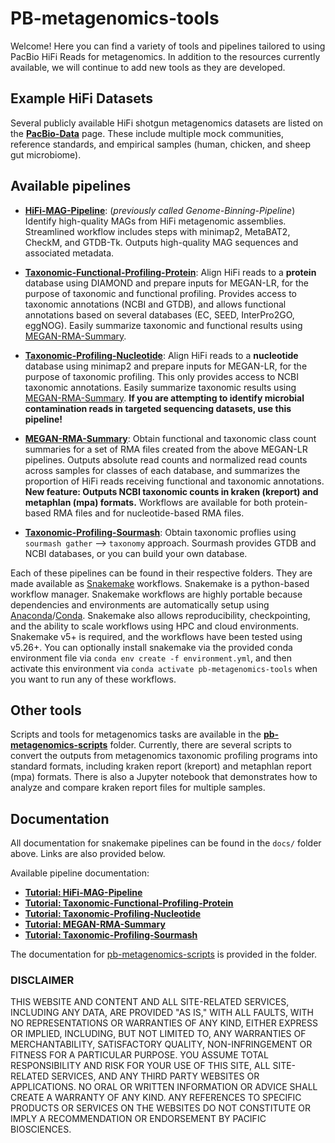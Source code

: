 # PB-metagenomics-tools

Welcome! Here you can find a variety of tools and pipelines tailored to using PacBio HiFi Reads for metagenomics. In addition to the resources currently available, we will continue to add new tools as they are developed.

## Example HiFi Datasets

Several publicly available HiFi shotgun metagenomics datasets are listed on the   [**PacBio-Data**](https://github.com/PacificBiosciences/pb-metagenomics-tools/blob/master/docs/PacBio-Data.md) page. These include multiple mock communities, reference standards, and empirical samples (human, chicken, and sheep gut microbiome).

## Available pipelines

+ [**HiFi-MAG-Pipeline**](https://github.com/PacificBiosciences/pb-metagenomics-tools/tree/master/HiFi-MAG-Pipeline): (*previously called Genome-Binning-Pipeline*) Identify high-quality MAGs from HiFi metagenomic assemblies. Streamlined workflow includes steps with minimap2, MetaBAT2, CheckM, and GTDB-Tk. Outputs high-quality MAG sequences and associated metadata. 

+ [**Taxonomic-Functional-Profiling-Protein**](https://github.com/PacificBiosciences/pb-metagenomics-tools/tree/master/Taxonomic-Functional-Profiling-Protein): Align HiFi reads to a **protein** database using DIAMOND and prepare inputs for MEGAN-LR, for the purpose of taxonomic and functional profiling. Provides access to taxonomic annotations (NCBI and GTDB), and allows functional annotations based on several databases (EC, SEED, InterPro2GO, eggNOG). Easily summarize taxonomic and functional results using [MEGAN-RMA-Summary](https://github.com/PacificBiosciences/pb-metagenomics-tools/tree/master/MEGAN-RMA-summary).

+ [**Taxonomic-Profiling-Nucleotide**](https://github.com/PacificBiosciences/pb-metagenomics-tools/tree/master/Taxonomic-Profiling-Nucleotide): Align HiFi reads to a **nucleotide** database using minimap2 and prepare inputs for MEGAN-LR, for the purpose of taxonomic profiling. This only provides access to NCBI taxonomic annotations. Easily summarize taxonomic results using [MEGAN-RMA-Summary](https://github.com/PacificBiosciences/pb-metagenomics-tools/tree/master/MEGAN-RMA-summary). **If you are attempting to identify microbial contamination reads in targeted sequencing datasets, use this pipeline!** 

+ [**MEGAN-RMA-Summary**](https://github.com/PacificBiosciences/pb-metagenomics-tools/tree/master/MEGAN-RMA-summary): Obtain functional and taxonomic class count summaries for a set of RMA files created from the above MEGAN-LR pipelines. Outputs absolute read counts and normalized read counts across samples for classes of each database, and summarizes the proportion of HiFi reads receiving functional and taxonomic annotations. **New feature: Outputs NCBI taxonomic counts in kraken (kreport) and metaphlan (mpa) formats.** Workflows are available for both protein-based RMA files and for nucleotide-based RMA files. 

+ [**Taxonomic-Profiling-Sourmash**](https://github.com/PacificBiosciences/pb-metagenomics-tools/tree/master/Taxonomic-Profiling-Sourmash): Obtain taxonomic proflies using `sourmash gather` --> `taxonomy` approach. Sourmash provides GTDB and NCBI databases, or you can build your own database.

Each of these pipelines can be found in their respective folders. They are made available as [Snakemake](https://snakemake.readthedocs.io/en/stable/index.html) workflows. Snakemake is a python-based workflow manager. Snakemake workflows are highly portable because dependencies and environments are automatically setup using [Anaconda](https://docs.anaconda.com/anaconda/)/[Conda](https://docs.conda.io/projects/conda/en/latest/index.html). Snakemake also allows reproducibility, checkpointing, and the ability to scale workflows using HPC and cloud environments. Snakemake v5+ is required, and the workflows have been tested using v5.26+. You can optionally install snakemake via the provided conda environment file via `conda env create -f environment.yml`, and then activate this environment via `conda activate pb-metagenomics-tools` when you want to run any of these workflows.

## Other tools

Scripts and tools for metagenomics tasks are available in the [**pb-metagenomics-scripts**](https://github.com/PacificBiosciences/pb-metagenomics-tools/tree/master/pb-metagenomics-scripts) folder. Currently, there are several scripts to convert the outputs from metagenomics taxonomic profiling programs into standard formats, including kraken report (kreport) and metaphlan report (mpa) formats. There is also a Jupyter notebook that demonstrates how to analyze and compare kraken report files for multiple samples.

## Documentation 

All documentation for snakemake pipelines can be found in the `docs/` folder above. Links are also provided below.

Available pipeline documentation: 
- [**Tutorial: HiFi-MAG-Pipeline**](https://github.com/PacificBiosciences/pb-metagenomics-tools/blob/master/docs/Tutorial-HiFi-MAG-Pipeline.md)
- [**Tutorial: Taxonomic-Functional-Profiling-Protein**](https://github.com/PacificBiosciences/pb-metagenomics-tools/blob/master/docs/Tutorial-Taxonomic-Functional-Profiling-Protein.md)
- [**Tutorial: Taxonomic-Profiling-Nucleotide**](https://github.com/PacificBiosciences/pb-metagenomics-tools/blob/master/docs/Tutorial-Taxonomic-Profiling-Nucleotide.md)
- [**Tutorial: MEGAN-RMA-Summary**](https://github.com/PacificBiosciences/pb-metagenomics-tools/blob/master/docs/Tutorial-MEGAN-RMA-summary.md)
- [**Tutorial: Taxonomic-Profiling-Sourmash**](https://github.com/PacificBiosciences/pb-metagenomics-tools/blob/master/docs/Tutorial-Taxonomic-Profiling-Sourmash.md)

The documentation for [pb-metagenomics-scripts](https://github.com/PacificBiosciences/pb-metagenomics-tools/tree/master/pb-metagenomics-scripts) is provided in the folder.



### DISCLAIMER
THIS WEBSITE AND CONTENT AND ALL SITE-RELATED SERVICES, INCLUDING ANY DATA, ARE PROVIDED "AS IS," WITH ALL FAULTS, WITH NO REPRESENTATIONS OR WARRANTIES OF ANY KIND, EITHER EXPRESS OR IMPLIED, INCLUDING, BUT NOT LIMITED TO, ANY WARRANTIES OF MERCHANTABILITY, SATISFACTORY QUALITY, NON-INFRINGEMENT OR FITNESS FOR A PARTICULAR PURPOSE. YOU ASSUME TOTAL RESPONSIBILITY AND RISK FOR YOUR USE OF THIS SITE, ALL SITE-RELATED SERVICES, AND ANY THIRD PARTY WEBSITES OR APPLICATIONS. NO ORAL OR WRITTEN INFORMATION OR ADVICE SHALL CREATE A WARRANTY OF ANY KIND. ANY REFERENCES TO SPECIFIC PRODUCTS OR SERVICES ON THE WEBSITES DO NOT CONSTITUTE OR IMPLY A RECOMMENDATION OR ENDORSEMENT BY PACIFIC BIOSCIENCES.
